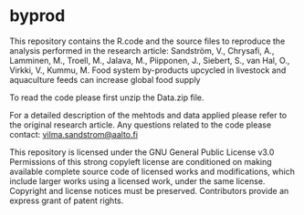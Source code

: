 # byprod

This repository contains the R.code and the source files to reproduce the analysis performed in the research article:
Sandström, V., Chrysafi, A., Lamminen, M., Troell, M., Jalava, M., Piipponen, J., Siebert, S., van Hal, O., Virkki, V., Kummu, M. Food system by-products upcycled in livestock and aquaculture feeds can increase global food supply 

To read the code please first unzip the Data.zip file.

For a detailed description of the mehtods and data applied please refer to the original research article. Any questions related to the code please contact: vilma.sandstrom@aalto.fi

This repository is licensed under the GNU General Public License v3.0
Permissions of this strong copyleft license are conditioned on making available complete source code of licensed works and modifications, which include larger works using a licensed work, under the same license. Copyright and license notices must be preserved. Contributors provide an express grant of patent rights.
